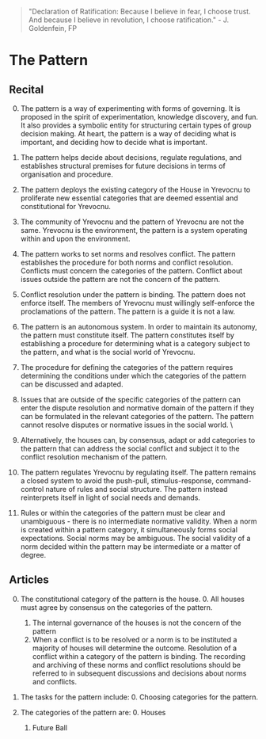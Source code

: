 > "Declaration of Ratification: Because I believe in fear, I choose trust. And because I believe in revolution, I choose ratification." - J. Goldenfein, FP

# The Pattern

## Recital

0. The pattern is a way of experimenting with forms of governing. It is proposed in the spirit of experimentation, knowledge discovery, and fun. It also provides a symbolic entity for structuring certain types of group decision making. At heart, the pattern is a way of deciding what is important, and deciding how to decide what is important.

1. The pattern helps decide about decisions, regulate regulations, and establishes structural premises for future decisions in terms of organisation and procedure.

2. The pattern deploys the existing category of the House in Yrevocnu to proliferate new essential categories that are deemed essential and constitutional for Yrevocnu.

3. The community of Yrevocnu and the pattern of Yrevocnu are not the same. Yrevocnu is the environment, the pattern is a system operating within and upon the environment.

4. The pattern works to set norms and resolves conflict. The pattern establishes the procedure for both norms and conflict resolution. Conflicts must concern the categories of the pattern. Conflict about issues outside the pattern are not the concern of the pattern.

5. Conflict resolution under the pattern is binding. The pattern does not enforce itself. The members of Yrevocnu must willingly self-enforce the proclamations of the pattern. The pattern is a guide it is not a law.

6. The pattern is an autonomous system. In order to maintain its autonomy, the pattern must constitute itself. The pattern constitutes itself by establishing a procedure for determining what is a category subject to the pattern, and what is the social world of Yrevocnu.

7. The procedure for defining the categories of the pattern requires determining the conditions under which the categories of the pattern can be discussed and adapted.

8. Issues that are outside of the specific categories of the pattern can enter the dispute resolution and normative domain of the pattern if they can be formulated in the relevant categories of the pattern. The pattern cannot resolve disputes or normative issues in the social world. \

9. Alternatively, the houses can, by consensus, adapt or add categories to the pattern that can address the social conflict and subject it to the conflict resolution mechanism of the pattern.

10. The pattern regulates Yrevocnu by regulating itself. The pattern remains a closed system to avoid the push-pull, stimulus-response, command-control nature of rules and social structure. The pattern instead reinterprets itself in light of social needs and demands.

11. Rules or within the categories of the pattern must be clear and unambiguous - there is no intermediate normative validity. When a norm is created within a pattern category, it simultaneously forms social expectations. Social norms may be ambiguous. The social validity of a norm decided within the pattern may be intermediate or a matter of degree.


## Articles

0. The constitutional category of the pattern is the house.
    0. All houses must agree by consensus on the categories of the pattern.
    1. The internal governance of the houses is not the concern of the pattern
    2. When a conflict is to be resolved or a norm is to be instituted a majority of houses will determine the outcome. Resolution of a conflict within a category of the pattern is binding. The recording and archiving of these norms and conflict resolutions should be referred to in subsequent discussions and decisions about norms and conflicts.

1. The tasks for the pattern include:
    0. Choosing categories for the pattern.

2. The categories of the pattern are:
    0. Houses
    1. Future Ball
